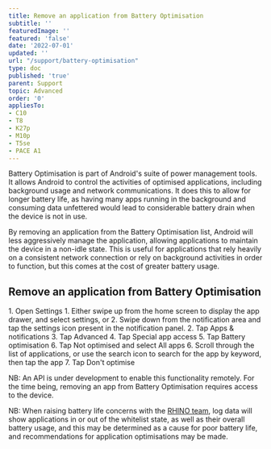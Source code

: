 ```yaml
---
title: Remove an application from Battery Optimisation
subtitle: ''
featuredImage: ''
featured: 'false'
date: '2022-07-01'
updated: ''
url: "/support/battery-optimisation"
type: doc
published: 'true'
parent: Support
topic: Advanced
order: '0'
appliesTo:
- C10
- T8
- K27p
- M10p
- T5se
- PACE A1
---
```


Battery Optimisation is part of Android's suite of power management tools. It allows Android to control the activities of optimised applications, including background usage and network communications. It does this to allow for longer battery life, as having many apps running in the background and consuming data unfettered would lead to considerable battery drain when the device is not in use.

By removing an application from the Battery Optimisation list, Android will less aggressively manage the application, allowing applications to maintain the device in a non-idle state. This is useful for applications that rely heavily on a consistent network connection or rely on background activities in order to function, but this comes at the cost of greater battery usage.

## Remove an application from Battery Optimisation  

<div class="numbered-instructions" markdown="1">
1. Open Settings
  1. Either swipe up from the home screen to display the app drawer, and select settings, or
  2. Swipe down from the notification area and tap the settings icon present in the notification panel.
2. Tap Apps & notifications
3. Tap Advanced
4. Tap Special app access
5. Tap Battery optimisation
6. Tap Not optimised and select All apps
6. Scroll through the list of applications, or use the search icon to search for the app by keyword, then tap the app
7. Tap Don't optimise
</div>

NB: An API is under development to enable this functionality remotely. For the time being, removing an app from Battery Optimisation requires access to the device.

NB: When raising battery life concerns with the [RHINO team](/support/escalate), log data will show applications in or out of the whitelist state, as well as their overall battery usage, and this may be determined as a cause for poor battery life, and recommendations for application optimisations may be made.
